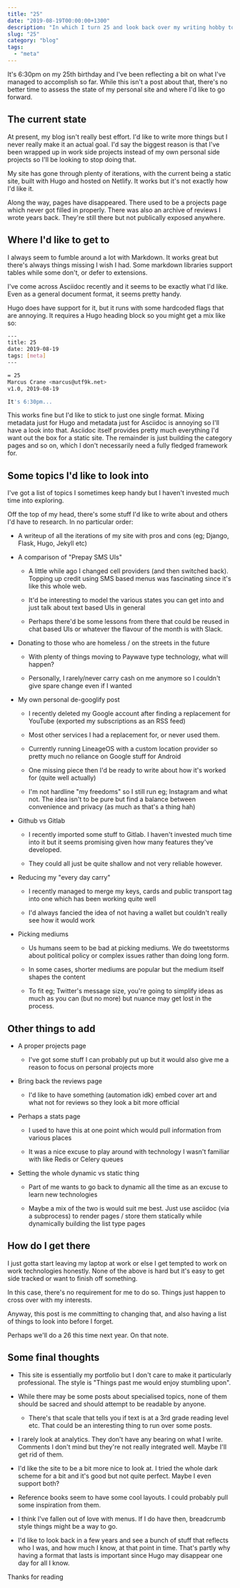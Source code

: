 ```yaml
---
title: "25"
date: "2019-08-19T00:00:00+1300"
description: "In which I turn 25 and look back over my writing hobby to date"
slug: "25"
category: "blog"
tags:
  - "meta"
---
```


It's 6:30pm on my 25th birthday and I've been reflecting a bit on what I've managed to accomplish so far. While this isn't a post about that, there's no better time to assess the state of my personal site and where I'd like to go forward.

## The current state

At present, my blog isn't really best effort. I'd like to write more things but I never really make it an actual goal. I'd say the biggest reason is that I've been wrapped up in work side projects instead of my own personal side projects so I'll be looking to stop doing that.

My site has gone through plenty of iterations, with the current being a static site, built with Hugo and hosted on Netlify. It works but it's not exactly how I'd like it.

Along the way, pages have disappeared. There used to be a projects page which never got filled in properly. There was also an archive of reviews I wrote years back. They're still there but not publically exposed anywhere.

## Where I'd like to get to

I always seem to fumble around a lot with Markdown. It works great but there's always things missing I wish I had. Some markdown libraries support tables while some don't, or defer to extensions.

I've come across Asciidoc recently and it seems to be exactly what I'd like. Even as a general document format, it seems pretty handy.

Hugo does have support for it, but it runs with some hardcoded flags that are annoying. It requires a Hugo heading block so you might get a mix like so:

```bash
---
title: 25
date: 2019-08-19
tags: [meta]
---

= 25
Marcus Crane <marcus@utf9k.net>
v1.0, 2019-08-19

It's 6:30pm...
```

This works fine but I'd like to stick to just one single format. Mixing metadata just for Hugo and metadata just for Asciidoc is annoying so I'll have a look into that. Asciidoc itself provides pretty much everything I'd want out the box for a static site. The remainder is just building the category pages and so on, which I don't necessarily need a fully fledged framework for.

## Some topics I'd like to look into

I've got a list of topics I sometimes keep handy but I haven't invested much time into exploring.

Off the top of my head, there's some stuff I'd like to write about and others I'd have to research. In no particular order:

- A writeup of all the iterations of my site with pros and cons (eg; Django, Flask, Hugo, Jekyll etc)

- A comparison of "Prepay SMS UIs"

  - A little while ago I changed cell providers (and then switched back). Topping up credit using SMS based menus was fascinating since it's like this whole web.

  - It'd be interesting to model the various states you can get into and just talk about text based UIs in general

  - Perhaps there'd be some lessons from there that could be reused in chat based UIs or whatever the flavour of the month is with Slack.

- Donating to those who are homeless / on the streets in the future

  - With plenty of things moving to Paywave type technology, what will happen?

  - Personally, I rarely/never carry cash on me anymore so I couldn't give spare change even if I wanted

- My own personal de-googlify post

  - I recently deleted my Google account after finding a replacement for YouTube (exported my subscriptions as an RSS feed)

  - Most other services I had a replacement for, or never used them.

  - Currently running LineageOS with a custom location provider so pretty much no reliance on Google stuff for Android

  - One missing piece then I'd be ready to write about how it's worked for (quite well actually)

  - I'm not hardline "my freedoms" so I still run eg; Instagram and what not. The idea isn't to be pure but find a balance between convenience and privacy (as much as that's a thing hah)

- Github vs Gitlab

  - I recently imported some stuff to Gitlab. I haven't invested much time into it but it seems promising given how many features they've developed.

  - They could all just be quite shallow and not very reliable however.

- Reducing my "every day carry"

  - I recently managed to merge my keys, cards and public transport tag into one which has been working quite well

  - I'd always fancied the idea of not having a wallet but couldn't really see how it would work

- Picking mediums

  - Us humans seem to be bad at picking mediums. We do tweetstorms about political policy or complex issues rather than doing long form.

  - In some cases, shorter mediums are popular but the medium itself shapes the content

  - To fit eg; Twitter's message size, you're going to simplify ideas as much as you can (but no more) but nuance may get lost in the process.

## Other things to add

- A proper projects page

  - I've got some stuff I can probably put up but it would also give me a reason to focus on personal projects more

- Bring back the reviews page

  - I'd like to have something (automation idk) embed cover art and what not for reviews so they look a bit more official

- Perhaps a stats page

  - I used to have this at one point which would pull information from various places

  - It was a nice excuse to play around with technology I wasn't familiar with like Redis or Celery queues

- Setting the whole dynamic vs static thing

  - Part of me wants to go back to dynamic all the time as an excuse to learn new technologies

  - Maybe a mix of the two is would suit me best. Just use asciidoc (via a subprocess) to render pages / store them statically while dynamically building the list type pages

## How do I get there

I just gotta start leaving my laptop at work or else I get tempted to work on work technologies honestly. None of the above is hard but it's easy to get side tracked or want to finish off something.

In this case, there's no requirement for me to do so. Things just happen to cross over with my interests.

Anyway, this post is me committing to changing that, and also having a list of things to look into before I forget.

Perhaps we'll do a 26 this time next year. On that note.

## Some final thoughts

- This site is essentially my portfolio but I don't care to make it particularly professional. The style is "Things past me would enjoy stumbling upon".

- While there may be some posts about specialised topics, none of them should be sacred and should attempt to be readable by anyone.

  - There's that scale that tells you if text is at a 3rd grade reading level etc. That could be an interesting thing to run over some posts.

- I rarely look at analytics. They don't have any bearing on what I write. Comments I don't mind but they're not really integrated well. Maybe I'll get rid of them.

- I'd like the site to be a bit more nice to look at. I tried the whole dark scheme for a bit and it's good but not quite perfect. Maybe I even support both?

- Reference books seem to have some cool layouts. I could probably pull some inspiration from them.

- I think I've fallen out of love with menus. If I do have then, breadcrumb style things might be a way to go.

- I'd like to look back in a few years and see a bunch of stuff that reflects who I was, and how much I know, at that point in time. That's partly why having a format that lasts is important since Hugo may disappear one day for all I know.

Thanks for reading

